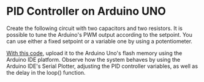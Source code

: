 # PID Controller on Arduino UNO

Create the following circuit with two capacitors and two resistors. It is possible to tune the Arduino's PWM output according to the setpoint. You can use either a fixed setpoint or a variable one by using a potentiometer.

[With this code](./pid_controller_arduino_uno/pid_controller_arduino_uno.ino), upload it to the Arduino Uno's flash memory using the Arduino IDE platform. Observe how the system behaves by using the Arduino IDE's Serial Plotter, adjusting the PID controller variables, as well as the delay in the loop() function.









